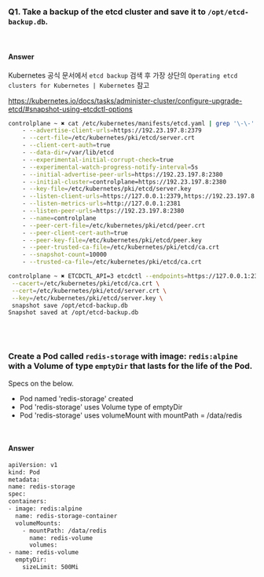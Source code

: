 ### Q1. Take a backup of the etcd cluster and save it to `/opt/etcd-backup.db`.


<br>

#### Answer

Kubernetes 공식 문서에서 `etcd backup` 검색 후 가장 상단의 `Operating etcd clusters for Kubernetes | Kubernetes` 참고

https://kubernetes.io/docs/tasks/administer-cluster/configure-upgrade-etcd/#snapshot-using-etcdctl-options

```Bash
controlplane ~ ✖ cat /etc/kubernetes/manifests/etcd.yaml | grep '\-\-'
    - --advertise-client-urls=https://192.23.197.8:2379
    - --cert-file=/etc/kubernetes/pki/etcd/server.crt
    - --client-cert-auth=true
    - --data-dir=/var/lib/etcd
    - --experimental-initial-corrupt-check=true
    - --experimental-watch-progress-notify-interval=5s
    - --initial-advertise-peer-urls=https://192.23.197.8:2380
    - --initial-cluster=controlplane=https://192.23.197.8:2380
    - --key-file=/etc/kubernetes/pki/etcd/server.key
    - --listen-client-urls=https://127.0.0.1:2379,https://192.23.197.8:2379
    - --listen-metrics-urls=http://127.0.0.1:2381
    - --listen-peer-urls=https://192.23.197.8:2380
    - --name=controlplane
    - --peer-cert-file=/etc/kubernetes/pki/etcd/peer.crt
    - --peer-client-cert-auth=true
    - --peer-key-file=/etc/kubernetes/pki/etcd/peer.key
    - --peer-trusted-ca-file=/etc/kubernetes/pki/etcd/ca.crt
    - --snapshot-count=10000
    - --trusted-ca-file=/etc/kubernetes/pki/etcd/ca.crt

controlplane ~ ✖ ETCDCTL_API=3 etcdctl --endpoints=https://127.0.0.1:2379 \
 --cacert=/etc/kubernetes/pki/etcd/ca.crt \
 --cert=/etc/kubernetes/pki/etcd/server.crt \
 --key=/etc/kubernetes/pki/etcd/server.key \
 snapshot save /opt/etcd-backup.db
Snapshot saved at /opt/etcd-backup.db
```

<br><br>

### Create a Pod called `redis-storage` with image: `redis:alpine` with a Volume of type `emptyDir` that lasts for the life of the Pod.

Specs on the below.

- Pod named 'redis-storage' created
- Pod 'redis-storage' uses Volume type of emptyDir
- Pod 'redis-storage' uses volumeMount with mountPath = /data/redis

<br>

#### Answer


```Bash
apiVersion: v1
kind: Pod
metadata:
name: redis-storage
spec:
containers:
- image: redis:alpine
  name: redis-storage-container
  volumeMounts:
    - mountPath: /data/redis
      name: redis-volume
      volumes:
- name: redis-volume
  emptyDir:
    sizeLimit: 500Mi
```


<br><br>
